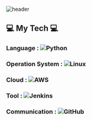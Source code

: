 ![header](https://capsule-render.vercel.app/api?type=rounded&color=auto&height=300&section=header&text=YEONSUN%20YOON&fontSize=70&fontColor=000080)

## 💻  My Tech 💻

### Language : ![Python](https://img.shields.io/badge/Python-3776AB?style=flat-square&logo=Python&logoColor=white)
### Operation System : ![Linux](https://img.shields.io/badge/Linux-FCC624?style=flat-square&logo=linux&logoColor=white)
### Cloud : ![AWS](https://img.shields.io/badge/Amazon%20AWS-232F3E?style=flat-square&logo=Amazon%20AWS&logoColor=white)
### Tool : ![Jenkins](http://img.shields.io/badge/Jenkins-D24939?style=flat-square&logo=jenkins&logocolor=white)
### Communication : ![GitHub](https://img.shields.io/badge/GitHub-181717?style=flat-square&logo=github&logoColor=white)
